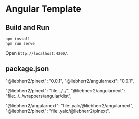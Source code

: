 # Angular Template

## Build and Run

```bash
npm install
npm run serve
``` 

Open `http://localhost:4200/`.

## package.json

"@liebherr2/plnext": "0.0.1",
"@liebherr2/angularnext": "0.0.1",

"@liebherr2/plnext": "file:../../",
"@liebherr2/angularnext": "file:../../wrappers/angular/dist",

"@liebherr2/angularnext": "file:.yalc/@liebherr2/angularnext",
"@liebherr2/plnext": "file:.yalc/@liebherr2/plnext",
